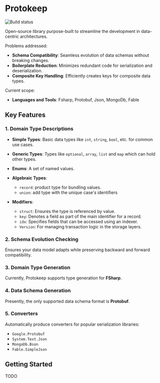 # Protokeep

![Build status](https://github.com/usix79/protokeep/workflows/build/badge.svg)

Open-source library purpose-built to streamline the development in data-centric architectures.

Problems addressed:

- **Schema Compatibility**: Seamless evolution of data schemas without breaking changes.
- **Boilerplate Reduction**: Minimizes redundant code for serialization and deserialization.
- **Composite Key Handling**: Efficiently creates keys for composite data types.

 Current scope:

- **Languages and Tools**: Fsharp, Protobuf, Json, MongoDb, Fable

## Key Features

### 1. Domain Type Descriptions

- **Simple Types**: Basic data types like `int`, `string`, `bool`, etc. for common use cases.
  
- **Generic Types**: Types like `optional`, `array`, `list` and `map` which can hold other types.

- **Enums**: A set of named values.

- **Algebraic Types**:
  - `record`: product type for bundling values.
  - `union`: add type with the unique case's identifiers
  
- **Modifiers**:
  - `struct`: Ensures the type is referenced by value.
  - `key`: Denotes a field as part of the main identifier for a record.
  - `idx`: Specifies fields that can be accessed using an indexer.
  - `Version`: For managing transaction logic in the storage layers.

### 2. Schema Evolution Checking

Ensures your data model adapts while preserving backward and forward compatibility.

### 3. Domain Type Generation

Currently, Protokeep supports type generation for **FSharp**.

### 4. Data Schema Generation

Presently, the only supported data schema format is **Protobuf**.

### 5. Converters

Automatically produce converters for popular serialization libraries:

- `Google.Protobuf`
- `System.Text.Json`
- `MongoDb.Bson`
- `Fable.SimpleJson`

## Getting Started

TODO
